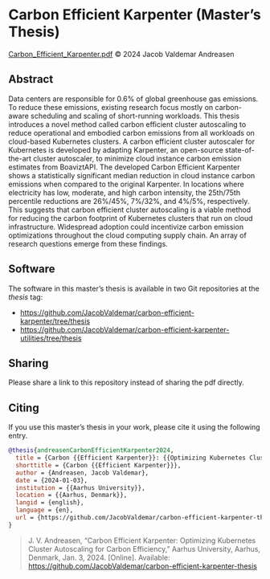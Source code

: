# Carbon Efficient Karpenter (Master’s Thesis)
[Carbon_Efficient_Karpenter.pdf](Carbon_Efficient_Karpenter.pdf) © 2024 Jacob Valdemar Andreasen

## Abstract
Data centers are responsible for 0.6% of global greenhouse gas emissions. To reduce these emissions, existing research focus mostly on carbon-aware scheduling and scaling of short-running workloads. This thesis introduces a novel method called carbon efficient cluster autoscaling to reduce operational and embodied carbon emissions from all workloads on cloud-based Kubernetes clusters. A carbon efficient cluster autoscaler for Kubernetes is developed by adapting Karpenter, an open-source state-of-the-art cluster autoscaler, to minimize cloud instance carbon emission estimates from BoaviztAPI. The developed Carbon Efficient Karpenter shows a statistically significant median reduction in cloud instance carbon emissions when compared to the original Karpenter. In locations where electricity has low, moderate, and high carbon intensity, the 25th/75th percentile reductions are 26%/45%, 7%/32%, and 4%/5%, respectively. This suggests that carbon efficient cluster autoscaling is a viable method for reducing the carbon footprint of Kubernetes clusters that run on cloud infrastructure. Widespread adoption could incentivize carbon emission optimizations throughout the cloud computing supply chain. An array of research questions emerge from these findings.

## Software
The software in this master’s thesis is available in two Git repositories at the _thesis_ tag:
- https://github.com/JacobValdemar/carbon-efficient-karpenter/tree/thesis
- https://github.com/JacobValdemar/carbon-efficient-karpenter-utilities/tree/thesis

## Sharing
Please share a link to this repository instead of sharing the pdf directly.

## Citing
If you use this master’s thesis in your work, please cite it using the following entry.

```bib
@thesis{andreasenCarbonEfficientKarpenter2024,
  title = {Carbon {{Efficient Karpenter}}: {{Optimizing Kubernetes Cluster Autoscaling}} for {{Carbon Efficiency}}},
  shorttitle = {Carbon {{Efficient Karpenter}}},
  author = {Andreasen, Jacob Valdemar},
  date = {2024-01-03},
  institution = {{Aarhus University}},
  location = {{Aarhus, Denmark}},
  langid = {english},
  language = {en},
  url = {https://github.com/JacobValdemar/carbon-efficient-karpenter-thesis}
}
```
> J. V. Andreasen, “Carbon Efficient Karpenter: Optimizing Kubernetes Cluster Autoscaling for Carbon Efficiency,” Aarhus University, Aarhus, Denmark, Jan. 3, 2024. [Online]. Available: https://github.com/JacobValdemar/carbon-efficient-karpenter-thesis
